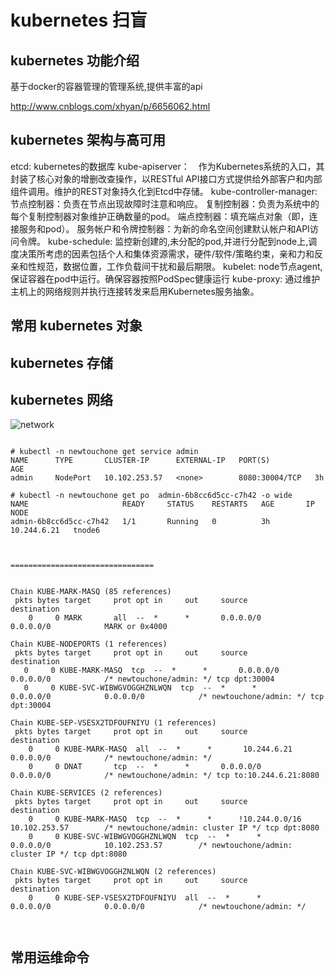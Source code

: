 # kubernetes 扫盲

## kubernetes 功能介绍

基于docker的容器管理的管理系统,提供丰富的api

http://www.cnblogs.com/xhyan/p/6656062.html

## kubernetes 架构与高可用

etcd: kubernetes的数据库
kube-apiserver：　作为Kubernetes系统的入口，其封装了核心对象的增删改查操作，以RESTful API接口方式提供给外部客户和内部组件调用。维护的REST对象持久化到Etcd中存储。
kube-controller-manager:
    节点控制器：负责在节点出现故障时注意和响应。
    复制控制器：负责为系统中的每个复制控制器对象维护正确数量的pod。
    端点控制器：填充端点对象（即，连接服务和pod）。
    服务帐户和令牌控制器：为新的命名空间创建默认帐户和API访问令牌。
kube-schedule: 监控新创建的,未分配的pod,并进行分配到node上,调度决策所考虑的因素包括个人和集体资源需求，硬件/软件/策略约束，亲和力和反亲和性规范，数据位置，工作负载间干扰和最后期限。
kubelet: node节点agent,保证容器在pod中运行。确保容器按照PodSpec健康运行
kube-proxy: 通过维护主机上的网络规则并执行连接转发来启用Kubernetes服务抽象。


## 常用 kubernetes 对象

## kubernetes 存储

## kubernetes 网络

![network](http://img.ptcms.csdn.net/article/201506/11/5579419f29d51_middle.jpg?_=8485)

```

# kubectl -n newtouchone get service admin
NAME      TYPE       CLUSTER-IP      EXTERNAL-IP   PORT(S)          AGE
admin     NodePort   10.102.253.57   <none>        8080:30004/TCP   3h

# kubectl -n newtouchone get po  admin-6b8cc6d5cc-c7h42 -o wide
NAME                     READY     STATUS    RESTARTS   AGE       IP            NODE
admin-6b8cc6d5cc-c7h42   1/1       Running   0          3h        10.244.6.21   tnode6



================================


Chain KUBE-MARK-MASQ (85 references)
 pkts bytes target     prot opt in     out     source               destination
    0     0 MARK       all  --  *      *       0.0.0.0/0            0.0.0.0/0            MARK or 0x4000

Chain KUBE-NODEPORTS (1 references)
 pkts bytes target     prot opt in     out     source               destination
   0     0 KUBE-MARK-MASQ  tcp  --  *      *       0.0.0.0/0            0.0.0.0/0            /* newtouchone/admin: */ tcp dpt:30004
   0     0 KUBE-SVC-WIBWGVOGGHZNLWQN  tcp  --  *      *       0.0.0.0/0            0.0.0.0/0            /* newtouchone/admin: */ tcp dpt:30004

Chain KUBE-SEP-VSESX2TDFOUFNIYU (1 references)
 pkts bytes target     prot opt in     out     source               destination
    0     0 KUBE-MARK-MASQ  all  --  *      *       10.244.6.21          0.0.0.0/0            /* newtouchone/admin: */
    0     0 DNAT       tcp  --  *      *       0.0.0.0/0            0.0.0.0/0            /* newtouchone/admin: */ tcp to:10.244.6.21:8080

Chain KUBE-SERVICES (2 references)
 pkts bytes target     prot opt in     out     source               destination
    0     0 KUBE-MARK-MASQ  tcp  --  *      *      !10.244.0.0/16        10.102.253.57        /* newtouchone/admin: cluster IP */ tcp dpt:8080
    0     0 KUBE-SVC-WIBWGVOGGHZNLWQN  tcp  --  *      *       0.0.0.0/0            10.102.253.57        /* newtouchone/admin: cluster IP */ tcp dpt:8080

Chain KUBE-SVC-WIBWGVOGGHZNLWQN (2 references)
 pkts bytes target     prot opt in     out     source               destination
    0     0 KUBE-SEP-VSESX2TDFOUFNIYU  all  --  *      *       0.0.0.0/0            0.0.0.0/0            /* newtouchone/admin: */



```


## 常用运维命令
